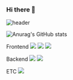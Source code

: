 ### Hi there 👋

![header](https://capsule-render.vercel.app/api?type=Waving&color=auto&height=300&section=header&text=안녕하세요%20이정훈입니다.&fontSize=60&fontColor=eeeeee)


![Anurag's GitHub stats](https://github-readme-stats.vercel.app/api?username=gns14585&show_icons=true&theme=radical)

Frontend
<img src="https://img.shields.io/badge/react-61DAFB?style=for-the-badge&logo=react&logoColor=#FFF"/> <img src="https://img.shields.io/badge/HTML5-E34F26?style=for-the-badge&logo=html5&logoColor=FFF"/> <img src="https://img.shields.io/badge/CSS3-1572B6?style=for-the-badge&logo=css3&logoColor=FFF"/>


Backend
<img src="https://img.shields.io/badge/SpringBoot-green?style=for-the-badge&logo=springboot&logoColor=6DB33F"/> <img src="https://img.shields.io/badge/java-007396?style=for-the-badge&logo=OpenJDK&logoColor=white">

ETC
<img src="https://img.shields.io/badge/GitHub-EAEAEA?style=for-the-badge&logo=github&logoColor=000"/> 











